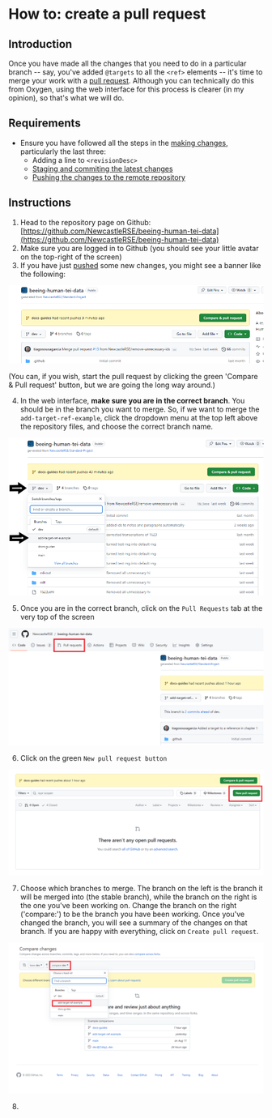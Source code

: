 # How to: create a pull request

## Introduction
Once you have made all the changes that you need to do in a particular branch -- say, you've added `@targets` to all the `<ref>` elements -- it's time to merge your work with a  [pull request](/documentation/guides/10_GitHub_Concepts/10_github_concepts.md#pull-request). Although you can technically do this from Oxygen, using the web interface for this process is clearer (in my opinion), so that's what we will do.

## Requirements
- Ensure you have followed all the steps in the [making changes](/documentation/guides/index.md#making-changes), particularly the last three:
  - Adding a line to `<revisionDesc>`
  - [Staging and commiting the latest changes](/documentation/guides/14_stage_commit/14_stage_commit.md)
  - [Pushing the changes to the remote repository](/documentation/guides/15_Pushing_Changes/15_push_changes.md)

## Instructions
1. Head to the repository page on Github: [https://github.com/NewcastleRSE/beeing-human-tei-data](https://github.com/NewcastleRSE/beeing-human-tei-data)
2. Make sure you are logged in to Github (you should see your little avatar on the top-right of the screen)
3. If you have just [pushed](../15_Pushing_Changes/15_push_changes.md) some new changes, you might see a banner like the following:

![Pull request banner](./img/01_pull_banner.PNG)

(You can, if you wish, start the pull request by clicking the green 'Compare & Pull request' button, but we are going the long way around.)

4. In the web interface, **make sure you are in the correct branch**. You should be in the branch you want to merge. So, if we want to merge the `add-target-ref-example`, click the dropdown menu at the top left above the repository files, and choose the correct branch name.

![change branch](./img/02_Change_branch.PNG)

5. Once you are in the correct branch, click on the `Pull Requests` tab at the very top of the screen

![click on pull request tab](./img/03_Select_pull_request_tab.PNG)

6. Click on the green `New pull request button`

![click on new pull request](./img/04_new_pull_request.PNG)

7. Choose which branches to merge. The branch on the left is the branch it will be merged into (the stable branch), while the branch on the right is the one you've been working on. Change the branch on the right ('compare:') to be the branch you have been working. Once you've changed the branch, you will see a summary of the changes on that branch. If you are happy with everything, click on `Create pull request`.

![choose branches to merge](./img/05_define_branches.PNG)

8. 